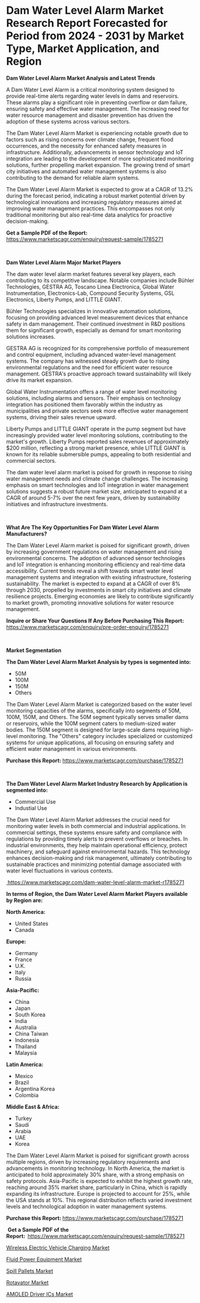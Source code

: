 <p><h1>Dam Water Level Alarm Market Research Report Forecasted for Period from 2024 -  2031 by Market Type, Market Application, and Region</h1></p><p><strong>Dam Water Level Alarm Market Analysis and Latest Trends</strong></p>
<p><p>A Dam Water Level Alarm is a critical monitoring system designed to provide real-time alerts regarding water levels in dams and reservoirs. These alarms play a significant role in preventing overflow or dam failure, ensuring safety and effective water management. The increasing need for water resource management and disaster prevention has driven the adoption of these systems across various sectors.</p><p>The Dam Water Level Alarm Market is experiencing notable growth due to factors such as rising concerns over climate change, frequent flood occurrences, and the necessity for enhanced safety measures in infrastructure. Additionally, advancements in sensor technology and IoT integration are leading to the development of more sophisticated monitoring solutions, further propelling market expansion. The growing trend of smart city initiatives and automated water management systems is also contributing to the demand for reliable alarm systems. </p><p>The Dam Water Level Alarm Market is expected to grow at a CAGR of 13.2% during the forecast period, indicating a robust market potential driven by technological innovations and increasing regulatory measures aimed at improving water management practices. This encompasses not only traditional monitoring but also real-time data analytics for proactive decision-making.</p></p>
<p><strong>Get a Sample PDF of the Report:&nbsp;</strong> <a href="https://www.marketscagr.com/enquiry/request-sample/1785271?utm_campaign=1789&utm_medium=2&utm_source=Github&utm_content=ia&utm_term=18122024&utm_id=dam-water-level-alarm">https://www.marketscagr.com/enquiry/request-sample/1785271</a></p>
<p>&nbsp;</p>
<p><strong>Dam Water Level Alarm Major Market Players</strong></p>
<p><p>The dam water level alarm market features several key players, each contributing to its competitive landscape. Notable companies include Bühler Technologies, GESTRA AG, Toscano Linea Electronica, Global Water Instrumentation, Electronics-Lab, Compound Security Systems, GSL Electronics, Liberty Pumps, and LITTLE GIANT.</p><p>Bühler Technologies specializes in innovative automation solutions, focusing on providing advanced level measurement devices that enhance safety in dam management. Their continued investment in R&D positions them for significant growth, especially as demand for smart monitoring solutions increases.</p><p>GESTRA AG is recognized for its comprehensive portfolio of measurement and control equipment, including advanced water-level management systems. The company has witnessed steady growth due to rising environmental regulations and the need for efficient water resource management. GESTRA's proactive approach toward sustainability will likely drive its market expansion.</p><p>Global Water Instrumentation offers a range of water level monitoring solutions, including alarms and sensors. Their emphasis on technology integration has positioned them favorably within the industry as municipalities and private sectors seek more effective water management systems, driving their sales revenue upward.</p><p>Liberty Pumps and LITTLE GIANT operate in the pump segment but have increasingly provided water level monitoring solutions, contributing to the market's growth. Liberty Pumps reported sales revenues of approximately $200 million, reflecting a strong market presence, while LITTLE GIANT is known for its reliable submersible pumps, appealing to both residential and commercial sectors.</p><p>The dam water level alarm market is poised for growth in response to rising water management needs and climate change challenges. The increasing emphasis on smart technologies and IoT integration in water management solutions suggests a robust future market size, anticipated to expand at a CAGR of around 5-7% over the next few years, driven by sustainability initiatives and infrastructure investments.</p></p>
<p>&nbsp;</p>
<p><strong>What Are The Key Opportunities For Dam Water Level Alarm Manufacturers?</strong></p>
<p><p>The Dam Water Level Alarm market is poised for significant growth, driven by increasing government regulations on water management and rising environmental concerns. The adoption of advanced sensor technologies and IoT integration is enhancing monitoring efficiency and real-time data accessibility. Current trends reveal a shift towards smart water level management systems and integration with existing infrastructure, fostering sustainability. The market is expected to expand at a CAGR of over 8% through 2030, propelled by investments in smart city initiatives and climate resilience projects. Emerging economies are likely to contribute significantly to market growth, promoting innovative solutions for water resource management.</p></p>
<p><strong>Inquire or Share Your Questions If Any Before Purchasing This Report:</strong> <a href="https://www.marketscagr.com/enquiry/pre-order-enquiry/1785271?utm_campaign=1789&utm_medium=2&utm_source=Github&utm_content=ia&utm_term=18122024&utm_id=dam-water-level-alarm">https://www.marketscagr.com/enquiry/pre-order-enquiry/1785271</a></p>
<p>&nbsp;</p>
<p><strong>Market Segmentation</strong></p>
<p><strong>The Dam Water Level Alarm Market Analysis by types is segmented into:</strong></p>
<p><ul><li>50M</li><li>100M</li><li>150M</li><li>Others</li></ul></p>
<p><p>The Dam Water Level Alarm Market is categorized based on the water level monitoring capacities of the alarms, specifically into segments of 50M, 100M, 150M, and Others. The 50M segment typically serves smaller dams or reservoirs, while the 100M segment caters to medium-sized water bodies. The 150M segment is designed for large-scale dams requiring high-level monitoring. The "Others" category includes specialized or customized systems for unique applications, all focusing on ensuring safety and efficient water management in various environments.</p></p>
<p><strong>Purchase this Report:&nbsp;</strong><a href="https://www.marketscagr.com/purchase/1785271?utm_campaign=1789&utm_medium=2&utm_source=Github&utm_content=ia&utm_term=18122024&utm_id=dam-water-level-alarm">https://www.marketscagr.com/purchase/1785271</a></p>
<p>&nbsp;</p>
<p><strong>The Dam Water Level Alarm Market Industry Research by Application is segmented into:</strong></p>
<p><ul><li>Commercial Use</li><li>Industial Use</li></ul></p>
<p><p>The Dam Water Level Alarm Market addresses the crucial need for monitoring water levels in both commercial and industrial applications. In commercial settings, these systems ensure safety and compliance with regulations by providing timely alerts to prevent overflows or breaches. In industrial environments, they help maintain operational efficiency, protect machinery, and safeguard against environmental hazards. This technology enhances decision-making and risk management, ultimately contributing to sustainable practices and minimizing potential damage associated with water level fluctuations in various contexts.</p></p>
<p><a href="https://www.marketscagr.com/dam-water-level-alarm-market-r1785271?utm_campaign=1789&utm_medium=2&utm_source=Github&utm_content=ia&utm_term=18122024&utm_id=dam-water-level-alarm">&nbsp;https://www.marketscagr.com/dam-water-level-alarm-market-r1785271</a></p>
<p><strong>In terms of Region, the Dam Water Level Alarm Market Players available by Region are:</strong></p>
<p>
    <p> <strong> North America: </strong>
        <ul>
            <li>United States</li>
            <li>Canada</li>
        </ul>
        </p> 
    <p> <strong> Europe: </strong>
        <ul>
            <li>Germany</li>
            <li>France</li>
            <li>U.K.</li>
            <li>Italy</li>
            <li>Russia</li>
        </ul>
        </p> 
    <p> <strong> Asia-Pacific: </strong>
        <ul>
            <li>China</li>
            <li>Japan</li>
            <li>South Korea</li>
            <li>India</li>
            <li>Australia</li>
            <li>China Taiwan</li>
            <li>Indonesia</li>
            <li>Thailand</li>
            <li>Malaysia</li>
        </ul>
        </p> 
    <p> <strong> Latin America: </strong>
        <ul>
            <li>Mexico</li>
            <li>Brazil</li>
            <li>Argentina Korea</li>
            <li>Colombia</li>
        </ul>
        </p> 
    <p> <strong> Middle East & Africa: </strong>
        <ul>
            <li>Turkey</li>
            <li>Saudi</li>
            <li>Arabia</li>
            <li>UAE</li>
            <li>Korea</li>
        </ul>
    </p>
    </p>
<p><p>The Dam Water Level Alarm Market is poised for significant growth across multiple regions, driven by increasing regulatory requirements and advancements in monitoring technology. In North America, the market is anticipated to hold approximately 30% share, with a strong emphasis on safety protocols. Asia-Pacific is expected to exhibit the highest growth rate, reaching around 35% market share, particularly in China, which is rapidly expanding its infrastructure. Europe is projected to account for 25%, while the USA stands at 10%. This regional distribution reflects varied investment levels and technological adoption in water management systems.</p></p>
<p><strong>Purchase this Report: </strong><a href="https://www.marketscagr.com/purchase/1785271?utm_campaign=1789&utm_medium=2&utm_source=Github&utm_content=ia&utm_term=18122024&utm_id=dam-water-level-alarm">https://www.marketscagr.com/purchase/1785271</a></p>
<p>&nbsp;<strong>Get a Sample PDF of the Report:&nbsp;&nbsp;</strong><a href="https://www.marketscagr.com/enquiry/request-sample/1785271?utm_campaign=1789&utm_medium=2&utm_source=Github&utm_content=ia&utm_term=18122024&utm_id=dam-water-level-alarm">https://www.marketscagr.com/enquiry/request-sample/1785271</a></p>
<p><strong></strong></p>
<p><p><a href="https://www.linkedin.com/pulse/anticipated-growth-wireless-electric-vehicle-charging-market-1ujkf?utm_campaign=1789&utm_medium=2&utm_source=Github&utm_content=ia&utm_term=18122024&utm_id=dam-water-level-alarm">Wireless Electric Vehicle Charging Market</a></p><p><a href="https://www.linkedin.com/pulse/overview-fluid-power-equipment-market-2024-2031-growth-factors-rd0wc?utm_campaign=1789&utm_medium=2&utm_source=Github&utm_content=ia&utm_term=18122024&utm_id=dam-water-level-alarm">Fluid Power Equipment Market</a></p><p><a href="https://www.linkedin.com/pulse/spill-pallets-market-size-expected-grow-cagr-142-from-2024-2031-cefmc?utm_campaign=1789&utm_medium=2&utm_source=Github&utm_content=ia&utm_term=18122024&utm_id=dam-water-level-alarm">Spill Pallets Market</a></p><p><a href="https://www.linkedin.com/pulse/rotavator-market-ecosystem-competitive-landscape-strategic-98kzc?utm_campaign=1789&utm_medium=2&utm_source=Github&utm_content=ia&utm_term=18122024&utm_id=dam-water-level-alarm">Rotavator Market</a></p><p><a href="https://github.com/XavierTyler76/Market-Research-Report-List-1/blob/main/amoled-driver-ics-market.md?utm_campaign=1789&utm_medium=2&utm_source=Github&utm_content=ia&utm_term=18122024&utm_id=dam-water-level-alarm">AMOLED Driver ICs Market</a></p></p>